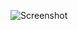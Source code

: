 ![Screenshot](https://raw.githubusercontent.com/Cryakl/Ultimate-RAT-Collection/refs/heads/main/BHFRat/Screenshot.png)
